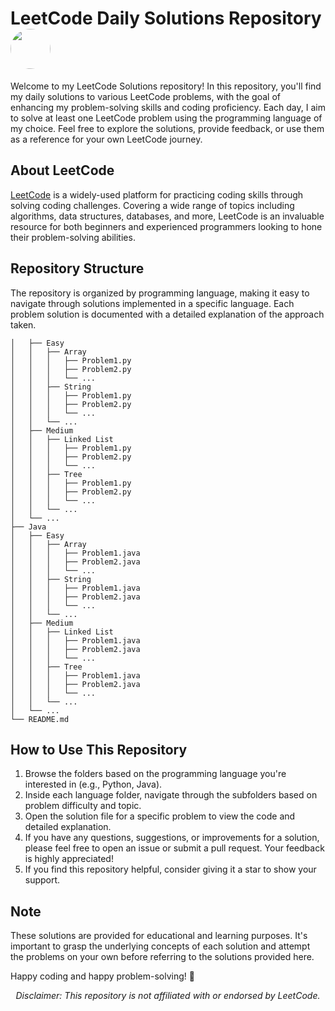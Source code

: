 # LeetCode Daily Solutions Repository <img src="https://github.com/Niravanaa/LeetCodeSolutions/assets/64038962/aec8f2d0-52f9-4b93-81c3-0de5675cda1c" style="border-radius:90%" width="64" height="64">

Welcome to my LeetCode Solutions repository! In this repository, you'll find my daily solutions to various LeetCode problems, with the goal of enhancing my problem-solving skills and coding proficiency. Each day, I aim to solve at least one LeetCode problem using the programming language of my choice. Feel free to explore the solutions, provide feedback, or use them as a reference for your own LeetCode journey.

## About LeetCode
[LeetCode](https://leetcode.com/) is a widely-used platform for practicing coding skills through solving coding challenges. Covering a wide range of topics including algorithms, data structures, databases, and more, LeetCode is an invaluable resource for both beginners and experienced programmers looking to hone their problem-solving abilities.

## Repository Structure
The repository is organized by programming language, making it easy to navigate through solutions implemented in a specific language. Each problem solution is documented with a detailed explanation of the approach taken.

```├── Python
│   ├── Easy
│   │   ├── Array
│   │   │   ├── Problem1.py
│   │   │   ├── Problem2.py
│   │   │   └── ...
│   │   ├── String
│   │   │   ├── Problem1.py
│   │   │   ├── Problem2.py
│   │   │   └── ...
│   │   └── ...
│   ├── Medium
│   │   ├── Linked List
│   │   │   ├── Problem1.py
│   │   │   ├── Problem2.py
│   │   │   └── ...
│   │   ├── Tree
│   │   │   ├── Problem1.py
│   │   │   ├── Problem2.py
│   │   │   └── ...
│   │   └── ...
│   └── ...
├── Java
│   ├── Easy
│   │   ├── Array
│   │   │   ├── Problem1.java
│   │   │   ├── Problem2.java
│   │   │   └── ...
│   │   ├── String
│   │   │   ├── Problem1.java
│   │   │   ├── Problem2.java
│   │   │   └── ...
│   │   └── ...
│   ├── Medium
│   │   ├── Linked List
│   │   │   ├── Problem1.java
│   │   │   ├── Problem2.java
│   │   │   └── ...
│   │   ├── Tree
│   │   │   ├── Problem1.java
│   │   │   ├── Problem2.java
│   │   │   └── ...
│   │   └── ...
│   └── ...
└── README.md
```

## How to Use This Repository
1. Browse the folders based on the programming language you're interested in (e.g., Python, Java).
2. Inside each language folder, navigate through the subfolders based on problem difficulty and topic.
3. Open the solution file for a specific problem to view the code and detailed explanation.
4. If you have any questions, suggestions, or improvements for a solution, please feel free to open an issue or submit a pull request. Your feedback is highly appreciated!
5. If you find this repository helpful, consider giving it a star to show your support.

## Note
These solutions are provided for educational and learning purposes. It's important to grasp the underlying concepts of each solution and attempt the problems on your own before referring to the solutions provided here.

Happy coding and happy problem-solving! 🚀

<p align="middle"><em>Disclaimer: This repository is not affiliated with or endorsed by LeetCode.</em></p>
